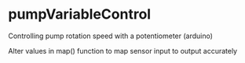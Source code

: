 # pumpVariableControl
Controlling pump rotation speed with a potentiometer (arduino)

Alter values in map() function to map sensor input to output accurately
